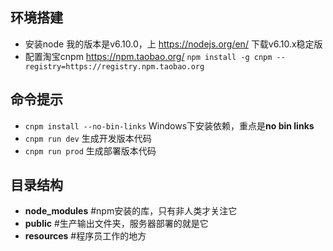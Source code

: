﻿环境搭建
-
+ 安装node 我的版本是v6.10.0，上 https://nodejs.org/en/ 下载v6.10.x稳定版
+ 配置淘宝cnpm https://npm.taobao.org/
  `npm install -g cnpm --registry=https://registry.npm.taobao.org`

命令提示
-
+ `cnpm install --no-bin-links` Windows下安装依赖，重点是**no bin links**
+ `cnpm run dev`  生成开发版本代码
+ `cnpm run prod` 生成部署版本代码

目录结构
-
+ **node_modules** #npm安装的库，只有非人类才关注它
+ **public** #生产输出文件夹，服务器部署的就是它
+ **resources** #程序员工作的地方

